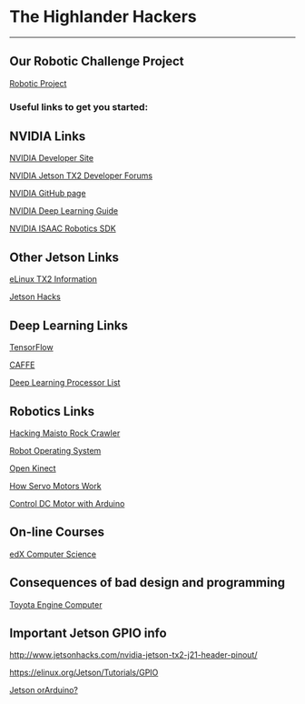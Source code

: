 # The Highlander Hackers
-------------------------------------------------------------------

## Our Robotic Challenge Project
[Robotic Project](https://github.com/dschmenk/Highlander-Hackers/blob/master/doc/HH-Robot.md)

### Useful links to get you started:
NVIDIA Links
------------
[NVIDIA Developer Site](https://developer.nvidia.com/)

[NVIDIA Jetson TX2 Developer Forums](https://devtalk.nvidia.com/default/board/188/jetson-tx2/)

[NVIDIA GitHub page](https://github.com/nvidia)

[NVIDIA Deep Learning Guide](https://github.com/dusty-nv/jetson-inference)

[NVIDIA ISAAC Robotics SDK](https://blogs.nvidia.com/blog/2018/03/27/isaac-robotics-sdk)

Other Jetson Links
------------------
[eLinux TX2 Information](https://elinux.org/Jetson_TX2)

[Jetson Hacks](http://www.jetsonhacks.com/)

Deep Learning Links
-------------------
[TensorFlow](https://www.tensorflow.org/)

[CAFFE](http://caffe.berkeleyvision.org/)

[Deep Learning Processor List](https://github.com/basicmi/Deep-Learning-Processor-List/blob/master/README.md)

Robotics Links
--------------

[Hacking Maisto Rock Crawler](http://www.instructables.com/id/Arduino-Xbox-RC-Car-Hack-Maisto-Rock-Crawler/)

[Robot Operating System](http://www.ros.org/)

[Open Kinect](https://openkinect.org/wiki/Getting_Started)

[How Servo Motors Work](https://www.jameco.com/Jameco/workshop/howitworks/how-servo-motors-work.html)

[Control DC Motor with Arduino](https://howtomechatronics.com/tutorials/arduino/arduino-dc-motor-control-tutorial-l298n-pwm-h-bridge/)

On-line Courses
---------------
[edX Computer Science](https://www.edx.org/course?subject=Computer%20Science)

Consequences of bad design and programming
------------------------------------------
[Toyota Engine Computer](http://www.safetyresearch.net/blog/articles/toyota-unintended-acceleration-and-big-bowl-“spaghetti”-code)

Important Jetson GPIO info
------------------------------------------
http://www.jetsonhacks.com/nvidia-jetson-tx2-j21-header-pinout/

https://elinux.org/Jetson/Tutorials/GPIO

[Jetson orArduino?](https://github.com/dschmenk/Highlander-Hackers/wiki/Jetson-or-Arduino-for-motor-control)
